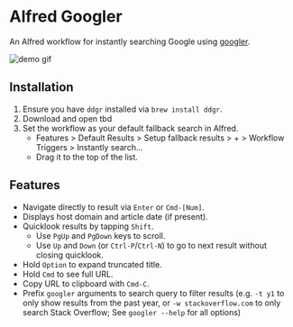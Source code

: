 # Alfred Googler

An Alfred workflow for instantly searching Google using [googler](https://github.com/jarun/googler).

![demo gif](demo.gif)

## Installation

1. Ensure you have `ddgr` installed via `brew install ddgr`.
2. Download and open tbd
3. Set the workflow as your default fallback search in Alfred.
   - Features > Default Results > Setup fallback results > + > Workflow Triggers > Instantly search...
   - Drag it to the top of the list.

## Features

- Navigate directly to result via `Enter` or `Cmd-[Num]`.
- Displays host domain and article date (if present).
- Quicklook results by tapping `Shift`.
  - Use `PgUp` and `PgDown` keys to scroll.
  - Use `Up` and `Down` (or `Ctrl-P`/`Ctrl-N`) to go to next result without closing quicklook.
- Hold `Option` to expand truncated title.
- Hold `Cmd` to see full URL.
- Copy URL to clipboard with `Cmd-C`.
- Prefix `googler` arguments to search query to filter results (e.g. `-t y1` to only show results from the past year, or `-w stackoverflow.com` to only search Stack Overflow; See `googler --help` for all options)
